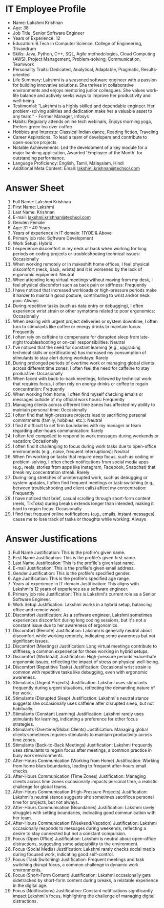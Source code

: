 # IT Employee Profile

- Name: Lakshmi Krishnan
- Age: 38
- Job Title: Senior Software Engineer
- Years of Experience: 12
- Education: B.Tech in Computer Science, College of Engineering, Trivandrum
- Skills: Java, Python, C++, SQL, Agile methodologies, Cloud Computing (AWS), Project Management, Problem-solving, Communication, Teamwork
- Personality Traits: Dedicated, Analytical, Adaptable, Pragmatic,  Results-oriented
- Life Summary: Lakshmi is a seasoned software engineer with a passion for building innovative solutions. She thrives in collaborative environments and enjoys mentoring junior colleagues.  She values work-life balance and actively seeks ways to improve her productivity and well-being.
- Testimonial: "Lakshmi is a highly skilled and dependable engineer. Her problem-solving abilities and dedication make her a valuable asset to any team." - Former Manager, Infosys
- Habits:  Regularly attends online tech webinars, Enjoys morning yoga, Prefers green tea over coffee
- Hobbies and Interests:  Classical Indian dance, Reading fiction, Traveling
- Career Aspirations: To lead a team of developers and contribute to open-source projects.
- Notable Achievements: Led the development of a key module for a major banking application, Awarded 'Employee of the Month' for outstanding performance.
- Language Proficiency: English, Tamil, Malayalam, Hindi
- Additional Meta Content:  Email: lakshmi.krishnan@techsol.com

# Answer Sheet

1. Full Name: Lakshmi Krishnan
2. First Name: Lakshmi
3. Last Name: Krishnan
4. E-mail: lakshmi.krishnan@techsol.com
5. Gender: Female
6. Age: 31 - 40 Years
7. Years of experience in IT domain: 11YOE & Above
8. Primary job role: Software Development
9. Work Setup: Hybrid
10. I experience discomfort in my neck or back when working for long periods on coding projects or troubleshooting technical issues: Occasionally
11. When working remotely or in makeshift home offices, I feel physical discomfort (neck, back, wrists) and it is worsened by the lack of ergonomic equipment: Neutral
12. When attending long virtual meetings without moving from my desk, I feel physical discomfort such as back pain or stiffness: Frequently
13. I have noticed that increased workloads or high-pressure periods make it harder to maintain good posture, contributing to wrist and/or neck pain: Always
14. During repetitive tasks (such as data entry or debugging), I often experience wrist strain or other symptoms related to poor ergonomics: Occasionally
15. When dealing with urgent project deliveries or system downtime, I often turn to stimulants like coffee or energy drinks to maintain focus: Frequently
16. I often rely on caffeine to compensate for disrupted sleep from late-night troubleshooting or on-call responsibilities: Neutral
17. I’ve noticed that the need for constant learning (e.g., upgrading technical skills or certifications) has increased my consumption of stimulants to stay alert during workdays: Rarely
18. During prolonged periods of overtime work or managing global clients across different time zones, I often feel the need for caffeine to stay productive: Occasionally
19. When faced with back-to-back meetings, followed by technical work that requires focus, I often rely on energy drinks or coffee to regain concentration: Frequently
20. When working from home, I often find myself checking emails or messages outside of my official work hours: Frequently
21. Managing clients across different time zones has affected my ability to maintain personal time: Occasionally
22. I often find that high-pressure projects lead to sacrificing personal commitments (family, hobbies, etc.): Neutral
23. I find it difficult to set firm boundaries with my manager or team regarding after-hours communication: Rarely
24. I often feel compelled to respond to work messages during weekends or vacation: Occasionally
25. I often find it challenging to focus during work tasks due to open-office environments (e.g., noise, frequent interruptions): Neutral
26. When I’m working on tasks that require deep focus, such as coding or problem-solving, I often check notifications from social media apps (e.g., reels, stories from apps like Instagram, Facebook, Snapchat) that break my concentration streak: Rarely
27. During long stretches of uninterrupted work, such as debugging or system updates, I often find frequent meetings or task-switching (e.g., between troubleshooting and client calls) affect my concentration: Frequently
28. I have noticed that brief, casual scrolling through short-form content (reels, TikToks) during breaks extends longer than intended, making it hard to regain focus: Occasionally
29. I find that frequent online notifications (e.g., emails, instant messages) cause me to lose track of tasks or thoughts while working: Always


# Answer Justifications

1.  Full Name Justification: This is the profile's given name.
2. First Name Justification: This is the profile's given first name.
3. Last Name Justification: This is the profile's given last name.
4. E-mail Justification: This is the profile's given email address.
5. Gender Justification: This is the profile's specified gender.
6. Age Justification: This is the profile's specified age range.
7. Years of experience in IT domain Justification: This aligns with Lakshmi's 12 years of experience as a software engineer.
8. Primary job role Justification: This is Lakshmi's current role as a Senior Software Engineer.
9. Work Setup Justification: Lakshmi works in a hybrid setup, balancing office and remote work.
10. Discomfort Justification: As a software engineer, Lakshmi sometimes experiences discomfort during long coding sessions, but it's not a constant issue due to her awareness of ergonomics.
11. Discomfort (Remote) Justification: Lakshmi is generally neutral about discomfort while working remotely, indicating some awareness but not significant issues.
12. Discomfort (Meetings) Justification:  Long virtual meetings contribute to stiffness, a common experience for those working in hybrid setups.
13. Discomfort (Workload) Justification: High-pressure periods exacerbate ergonomic issues, reflecting the impact of stress on physical well-being.
14. Discomfort (Repetitive Tasks) Justification:  Occasional wrist strain is common with repetitive tasks like debugging, even with ergonomic awareness.
15. Stimulants (Urgent Projects) Justification: Lakshmi uses stimulants frequently during urgent situations, reflecting the demanding nature of her work.
16. Stimulants (Disrupted Sleep) Justification:  Lakshmi's neutral stance suggests she occasionally uses caffeine after disrupted sleep, but not habitually.
17. Stimulants (Constant Learning) Justification:  Lakshmi rarely uses stimulants for learning, indicating a preference for other focus strategies.
18. Stimulants (Overtime/Global Clients) Justification:  Managing global clients sometimes requires stimulants to maintain productivity across time zones.
19. Stimulants (Back-to-Back Meetings) Justification:  Lakshmi frequently uses stimulants to regain focus after meetings, a common practice in busy work environments.
20. After-Hours Communication (Working from Home) Justification:  Working from home blurs boundaries, leading to frequent after-hours email checks.
21. After-Hours Communication (Time Zones) Justification:  Managing clients across time zones occasionally impacts personal time, a realistic challenge for global teams.
22. After-Hours Communication (High-Pressure Projects) Justification:  Lakshmi's neutral stance suggests she sometimes sacrifices personal time for projects, but not always.
23. After-Hours Communication (Boundaries) Justification:  Lakshmi rarely struggles with setting boundaries, indicating good communication with her team.
24. After-Hours Communication (Weekend/Vacation) Justification:  Lakshmi occasionally responds to messages during weekends, reflecting a desire to stay connected but not a constant compulsion.
25. Focus (Open Office) Justification:  Lakshmi is neutral about open-office distractions, suggesting some adaptability to the environment.
26. Focus (Social Media) Justification:  Lakshmi rarely checks social media during focused work, indicating good self-control.
27. Focus (Task Switching) Justification:  Frequent meetings and task switching disrupt focus, a common challenge in dynamic work environments.
28. Focus (Short-Form Content) Justification:  Lakshmi occasionally gets sidetracked by short-form content during breaks, a relatable experience in the digital age.
29. Focus (Notifications) Justification:  Constant notifications significantly impact Lakshmi's focus, highlighting the challenge of managing digital distractions.